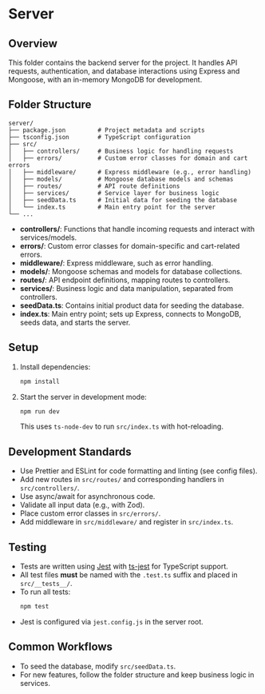 # Server

## Overview

This folder contains the backend server for the project. It handles API requests, authentication, and database interactions using Express and Mongoose, with an in-memory MongoDB for development.

## Folder Structure

```
server/
├── package.json         # Project metadata and scripts
├── tsconfig.json        # TypeScript configuration
├── src/
│   ├── controllers/     # Business logic for handling requests
│   ├── errors/          # Custom error classes for domain and cart errors
│   ├── middleware/      # Express middleware (e.g., error handling)
│   ├── models/          # Mongoose database models and schemas
│   ├── routes/          # API route definitions
│   ├── services/        # Service layer for business logic
│   ├── seedData.ts      # Initial data for seeding the database
│   └── index.ts         # Main entry point for the server
└── ...
```

- **controllers/**: Functions that handle incoming requests and interact with services/models.
- **errors/**: Custom error classes for domain-specific and cart-related errors.
- **middleware/**: Express middleware, such as error handling.
- **models/**: Mongoose schemas and models for database collections.
- **routes/**: API endpoint definitions, mapping routes to controllers.
- **services/**: Business logic and data manipulation, separated from controllers.
- **seedData.ts**: Contains initial product data for seeding the database.
- **index.ts**: Main entry point; sets up Express, connects to MongoDB, seeds data, and starts the server.

## Setup

1. Install dependencies:
   ```sh
   npm install
   ```
2. Start the server in development mode:
   ```sh
   npm run dev
   ```
   This uses `ts-node-dev` to run `src/index.ts` with hot-reloading.

## Development Standards

- Use Prettier and ESLint for code formatting and linting (see config files).
- Add new routes in `src/routes/` and corresponding handlers in `src/controllers/`.
- Use async/await for asynchronous code.
- Validate all input data (e.g., with Zod).
- Place custom error classes in `src/errors/`.
- Add middleware in `src/middleware/` and register in `src/index.ts`.

## Testing

- Tests are written using [Jest](https://jestjs.io/) with [ts-jest](https://kulshekhar.github.io/ts-jest/) for TypeScript support.
- All test files **must** be named with the `.test.ts` suffix and placed in `src/__tests__/`.
- To run all tests:
  ```sh
  npm test
  ```
- Jest is configured via `jest.config.js` in the server root.

## Common Workflows

- To seed the database, modify `src/seedData.ts`.
- For new features, follow the folder structure and keep business logic in services.
